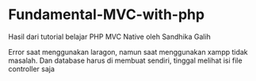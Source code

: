 # Fundamental-MVC-with-php
Hasil dari tutorial belajar PHP MVC Native oleh Sandhika Galih

Error saat menggunakan laragon, namun saat menggunakan xampp tidak masalah. 
Dan database harus di membuat sendiri, tinggal melihat isi file controller saja
